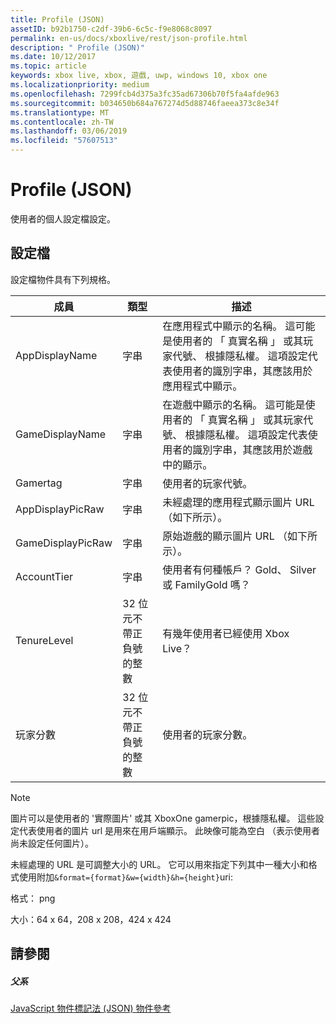 ```yaml
---
title: Profile (JSON)
assetID: b92b1750-c2df-39b6-6c5c-f9e8068c8097
permalink: en-us/docs/xboxlive/rest/json-profile.html
description: " Profile (JSON)"
ms.date: 10/12/2017
ms.topic: article
keywords: xbox live, xbox, 遊戲, uwp, windows 10, xbox one
ms.localizationpriority: medium
ms.openlocfilehash: 7299fcb4d375a3fc35ad67306b70f5fa4afde963
ms.sourcegitcommit: b034650b684a767274d5d88746faeea373c8e34f
ms.translationtype: MT
ms.contentlocale: zh-TW
ms.lasthandoff: 03/06/2019
ms.locfileid: "57607513"
---
```

# <a name="profile-json"></a>Profile (JSON)
使用者的個人設定檔設定。 
<a id="ID4EN"></a>

 
## <a name="profile"></a>設定檔
 
設定檔物件具有下列規格。
 
| 成員| 類型| 描述| 
| --- | --- | --- | 
| AppDisplayName| 字串| 在應用程式中顯示的名稱。 這可能是使用者的 「 真實名稱 」 或其玩家代號、 根據隱私權。 這項設定代表使用者的識別字串，其應該用於應用程式中顯示。| 
| GameDisplayName| 字串| 在遊戲中顯示的名稱。 這可能是使用者的 「 真實名稱 」 或其玩家代號、 根據隱私權。 這項設定代表使用者的識別字串，其應該用於遊戲中的顯示。| 
| Gamertag| 字串| 使用者的玩家代號。| 
| AppDisplayPicRaw| 字串| 未經處理的應用程式顯示圖片 URL （如下所示）。| 
| GameDisplayPicRaw| 字串| 原始遊戲的顯示圖片 URL （如下所示）。| 
| AccountTier| 字串| 使用者有何種帳戶？ Gold、 Silver 或 FamilyGold 嗎？| 
| TenureLevel| 32 位元不帶正負號的整數| 有幾年使用者已經使用 Xbox Live？| 
| 玩家分數| 32 位元不帶正負號的整數| 使用者的玩家分數。| 
  


> [!NOTE] 
> 圖片可以是使用者的 '實際圖片' 或其 XboxOne gamerpic，根據隱私權。 這些設定代表使用者的圖片 url 是用來在用戶端顯示。 此映像可能為空白 （表示使用者尚未設定任何圖片）。 


 
未經處理的 URL 是可調整大小的 URL。 它可以用來指定下列其中一種大小和格式使用附加`&format={format}&w={width}&h={height}`uri:
 
格式： png
 
大小：64 x 64，208 x 208，424 x 424
 
<a id="ID4E2D"></a>

 
## <a name="see-also"></a>請參閱
 
<a id="ID4E4D"></a>

 
##### <a name="parent"></a>父系 

[JavaScript 物件標記法 (JSON) 物件參考](atoc-xboxlivews-reference-json.md)

   